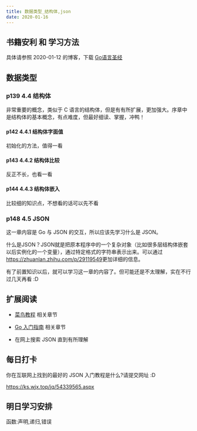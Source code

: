 ```yaml
---
title: 数据类型_结构体,json
date: 2020-01-16
---
```


## 书籍安利 和 学习方法

具体请参照 2020-01-12 的博客，下载 [Go语言圣经](https://pan.baidu.com/s/18JAhJv5V9IRKL3a8OTlXsw)

## 数据类型

### p139 4.4 结构体

非常重要的概念，类似于 C 语言的结构体，但是有有所扩展，更加强大。序章中是结构体的基本概念，有点难度，但最好细读、掌握，冲鸭！

#### p142 4.4.1 结构体字面值

初始化的方法，值得一看

#### p143 4.4.2 结构体比较

反正不长，也看一看

#### p144 4.4.3 结构体嵌入

比较细的知识点，不想看的话可以先不看

### p148 4.5 JSON

这一章内容是 Go 与 JSON 的交互，所以应该先学习什么是 JSON。

什么是JSON？JSON就是把原本程序中的一个复杂对象（比如很多层结构体嵌套以后实例化的一个变量），通过特定格式的字符串表示出来。可以通过<https://zhuanlan.zhihu.com/p/29119549>更加详细的信息。

有了前置知识以后，就可以学习这一章的内容了。但可能还是不太理解，实在不行过几天再看 :D

## 扩展阅读

- [菜鸟教程](https://www.runoob.com/go/go-structures.html) 相关章节

- [Go 入门指南](https://learnku.com/docs/the-way-to-go/101-structure-definition/3638) 相关章节

- 在网上搜索 JSON 直到有所理解

## 每日打卡

你在互联网上找到的最好的 JSON 入门教程是什么?请提交网址 :D

<https://ks.wjx.top/jq/54339565.aspx>

## 明日学习安排

函数:声明,递归,错误

